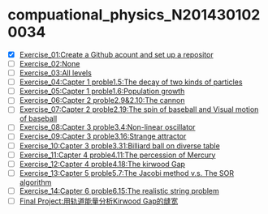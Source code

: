 # compuational_physics_N2014301020034
- [X] [Exercise_01:Create a Github acount and set up a repositor  ](https://github.com/52kylin/compuational_physics_N2014301020034)
- [ ] [Exercise_02:None](https://github.com/52kylin/compuational_physics_N2014301020034)
- [ ] [Exercise_03:All levels](https://github.com/52kylin/compuational_physics_N2014301020034)
- [ ] [Exercise_04:Capter 1 proble1.5:The decay of two kinds of particles ](https://github.com/52kylin/compuational_physics_N2014301020034)
- [ ] [Exercise_05:Capter 1 proble1.6:Population growth ](https://github.com/52kylin/compuational_physics_N2014301020034)
- [ ] [Exercise_06:Capter 2 proble2.9&2.10:The cannon ](https://github.com/52kylin/compuational_physics_N2014301020034)
- [ ] [Exercise_07:Capter 2 proble2.19:The spin of baseball and Visual motion of baseball ](https://github.com/52kylin/compuational_physics_N2014301020034)
- [ ] [Exercise_08:Capter 3 proble3.4:Non-linear oscillator ](https://github.com/52kylin/compuational_physics_N2014301020034)
- [ ] [Exercise_09:Capter 3 proble3.16:Strange attractor ](https://github.com/52kylin/compuational_physics_N2014301020034)
- [ ] [Exercise_10:Capter 3 proble3.31:Billiard ball on diverse table ](https://github.com/52kylin/compuational_physics_N2014301020034)
- [ ] [Exercise_11:Capter 4 proble4.11:The percession of Mercury ](https://github.com/52kylin/compuational_physics_N2014301020034)
- [ ] [Exercise_12:Capter 4 proble4.18:The kirwood Gap ](https://github.com/52kylin/compuational_physics_N2014301020034)
- [ ] [Exercise_13:Capter 5 proble5.7:The Jacobi method v.s. The SOR algorithm ](https://github.com/52kylin/compuational_physics_N2014301020034)
- [ ] [Exercise_14:Capter 6 proble6.15:The realistic string problem ](https://github.com/52kylin/compuational_physics_N2014301020034)
- [ ] [Final Project:用轨道能量分析Kirwood Gap的缝宽 ](https://github.com/52kylin/compuational_physics_N2014301020034)
